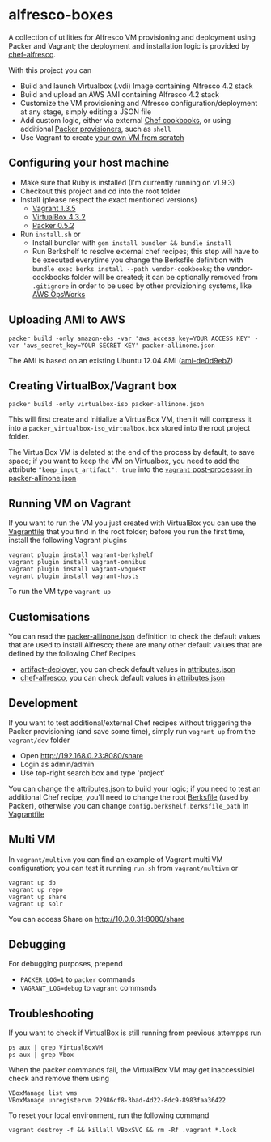 alfresco-boxes
================

A collection of utilities for Alfresco VM provisioning and deployment using Packer and Vagrant; the deployment and installation logic is provided by [chef-alfresco](https://github.com/maoo/chef-alfresco).

With this project you can
* Build and launch Virtualbox (.vdi) Image containing Alfresco 4.2 stack
* Build and upload an AWS AMI containing Alfresco 4.2 stack
* Customize the VM provisioning and Alfresco configuration/deployment at any stage, simply editing a JSON file
* Add custom logic, either via external [Chef cookbooks](https://github.com/maoo/alfresco-boxes/tree/master/Berksfile), or using additional [Packer provisioners](https://github.com/maoo/alfresco-boxes/tree/master/packer-allinone.json#L127), such as ```shell```
* Use Vagrant to create [your own VM from scratch](https://github.com/maoo/alfresco-boxes/tree/master/vagrant/dev/Vagrantfile)

Configuring your host machine
---
* Make sure that Ruby is installed (I'm currently running on v1.9.3)
* Checkout this project and cd into the root folder
* Install (please respect the exact mentioned versions)
  * [Vagrant 1.3.5](http://downloads.vagrantup.com/tags/v1.3.5)
  * [VirtualBox 4.3.2](https://www.virtualbox.org)
  * [Packer 0.5.2](http://www.packer.io/downloads.html)
* Run ```install.sh``` or
  * Install bundler with ```gem install bundler && bundle install```
  * Run Berkshelf to resolve external chef recipes; this step will have to be executed everytime you change the Berksfile definition with ```bundle exec berks install --path vendor-cookbooks```; the vendor-cookbooks folder will be created; it can be optionally removed from ```.gitignore``` in order to be used by other provizioning systems, like [AWS OpsWorks](http://docs.aws.amazon.com/opsworks/latest/userguide/workingcookbook-attributes.html)

Uploading AMI to AWS
---
```
packer build -only amazon-ebs -var 'aws_access_key=YOUR ACCESS KEY' -var 'aws_secret_key=YOUR SECRET KEY' packer-allinone.json
```
The AMI is based on an existing Ubuntu 12.04 AMI ([ami-de0d9eb7](http://thecloudmarket.com/image/ami-de0d9eb7--ubuntu-images-ebs-ubuntu-precise-12-04-amd64-server-20130222))

Creating VirtualBox/Vagrant box
---
```
packer build -only virtualbox-iso packer-allinone.json
```
This will first create and initialize a VirtualBox VM, then it will compress it into a ```packer_virtualbox-iso_virtualbox.box``` stored into the root project folder.

The VirtualBox VM is deleted at the end of the process by default, to save space; if you want to keep the VM on Virtualbox, you need to add the attribute ```"keep_input_artifact": true``` into the [```vagrant``` post-processor in packer-allinone.json](https://github.com/maoo/alfresco-boxes/tree/master/packer-allinone.json#L56)

Running VM on Vagrant
---
If you want to run the VM you just created with VirtualBox you can use the [Vagrantfile](https://github.com/maoo/alfresco-boxes/tree/master/Vagrantfile) that you find in the root folder; before you run the first time, install the following Vagrant plugins

```
vagrant plugin install vagrant-berkshelf
vagrant plugin install vagrant-omnibus
vagrant plugin install vagrant-vbguest
vagrant plugin install vagrant-hosts
```

To run the VM type ```vagrant up```

Customisations
---
You can read the [packer-allinone.json](https://github.com/maoo/alfresco-boxes/tree/master/packer-allinone.json) definition to check the default values that are used to install Alfresco; there are many other default values that are defined by the following Chef Recipes
* [artifact-deployer](https://github.com/maoo/artifact-deployer), you can check default values in [attributes.json](https://github.com/maoo/artifact-deployer/tree/master/attributes)
* [chef-alfresco](https://github.com/maoo/chef-alfresco), you can check default values in [attributes.json](https://github.com/maoo/chef-alfresco/tree/master/attributes)

Development
---
If you want to test additional/external Chef recipes without triggering the Packer provisioning (and save some time), simply run ```vagrant up``` from the ```vagrant/dev``` folder
* Open http://192.168.0.23:8080/share
* Login as admin/admin
* Use top-right search box and type 'project'

You can change the [attributes.json](https://github.com/maoo/alfresco-boxes/tree/master/vagrant/dev/attributes.json) to build your logic; if you need to test an additional Chef recipe, you'll need to change the root [Berksfile](https://github.com/maoo/alfresco-boxes/tree/master/Berksfile) (used by Packer), otherwise you can change ```config.berkshelf.berksfile_path``` in [Vagrantfile](https://github.com/maoo/alfresco-boxes/tree/master/vagrant/dev/Vagrantfile)

Multi VM
---
In ```vagrant/multivm``` you can find an example of Vagrant multi VM configuration; you can test it running ```run.sh``` from ```vagrant/multivm``` or

```
vagrant up db
vagrant up repo
vagrant up share
vagrant up solr
```

You can access Share on http://10.0.0.31:8080/share

Debugging
---
For debugging purposes, prepend
* ```PACKER_LOG=1``` to ```packer``` commands
* ```VAGRANT_LOG=debug``` to ```vagrant``` commsnds

Troubleshooting
---
If you want to check if VirtualBox is still running from previous attempps run

```
ps aux | grep VirtualBoxVM
ps aux | grep Vbox
```

When the packer commands fail, the VirtualBox VM may get inaccessiblel check and remove them using

```
VBoxManage list vms
VBoxManage unregistervm 22986cf8-3bad-4d22-8dc9-8983faa36422
```

To reset your local environment, run the following command

```
vagrant destroy -f && killall VBoxSVC && rm -Rf .vagrant *.lock
```
